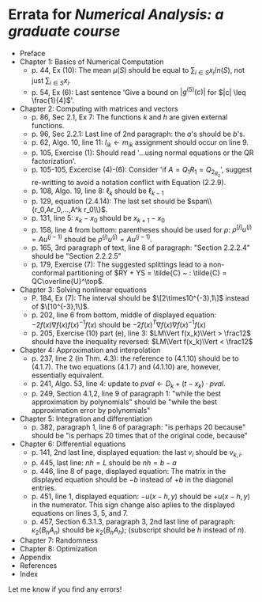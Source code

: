 # Errata for *Numerical Analysis: a graduate course*

* Preface
* Chapter 1: Basics of Numerical Computation
  * p. 44, Ex (10): The mean $\mu(S)$ should be equal to $\sum_{i\in S}x_i/n(S)$, not just $\sum_{i\in S}x_i$.
  * p. 54, Ex (6): Last sentence 'Give a bound on $|g^{(5)}(c)|$ for $|c| \leq \frac{1}{4}$'.
* Chapter 2: Computing with matrices and vectors
  * p. 86, Sec 2.1, Ex 7: The functions *k* and *h* are given external functions.
  * p. 96, Sec 2.2.1: Last line of 2nd paragraph: the *a*'s should be *b*'s.
  * p. 62, Algo. 10, line 11: $l_{ik} ← m_{ik}$ assignment should occur on line 9.
  * p. 105, Exercise (1): Should read '...using normal equations or the QR factorization'.
  * p. 105-105, Excercise (4)-(6): Consider 'if $A = Q_1R_1 = Q_2_R_2$', suggest re-writting to avoid a notation conflict with Equation (2.2.9).
  * p. 108, Algo. 19, line 8: $\ell_k$ should be $\ell_{k-1}$
  * p. 129, equation (2.4.14): The last set should be $span\\{r_0,Ar_0,...,A^k r_0\\}$.
  * p. 131, line 5: $x_k-x_0$ should be $x_{k+1}-x_0$
  * p. 158, line 4 from bottom: parentheses should be used for $\rho$: $\rho^{[j]}u^{(j)} = A u^{(j-1)}$ should be  $\rho^{(j)}u^{(j)} = A u^{(j-1)}$.
  * p. 165, 3rd paragraph of text, line 8 of paragraph: "Section 2.2.2.4" should be "Section 2.2.2.5"
  * p. 179, Exercise (7): The suggested splittings lead to a non-conformal partitioning of $RY + YS = \tilde{C} ~ : \tilde{C} = QC\overline{U}^\top$.
* Chapter 3: Solving nonlinear equations
  * P. 184, Ex (7): The interval should be $\[2\times10^{-3},1\]$ instead of $\[10^{-3},1\]$.
  * p. 202, line 6 from bottom, middle of displayed equation: $-2f(x)\nabla f(x)f(x)^{-1}f(x)$ should be $-2f(x)^T\nabla f(x)\nabla f(x)^{-1}f(x)$
  * p. 205, Exercise (10) part (e), line 3: $LM\Vert f(x_k)\Vert > \frac12$ should have the inequality reversed: $LM\Vert f(x_k)\Vert < \frac12$
* Chapter 4: Approximation and interpolation
  * p. 237, line 2 (in Thm. 4.3): the reference to (4.1.10) should be to (4.1.7). The two equations (4.1.7) and (4.1.10) are, however, essentially equivalent.
  * p. 241, Algo. 53, line 4: update to $pval \leftarrow D_k + (t - x_k) \cdot pval$.
  * p. 249, Section 4.1,2, line 9 of paragraph 1: "while the best approximation by polynomials" should be "while the best approximation error by polynomials"
* Chapter 5: Integration and differentiation
  * p. 382, paragraph 1, line 6 of paragraph: "is perhaps 20 because" should be "is perhaps 20 times that of the original code, because"
* Chapter 6: Differential equations
  * p. 141, 2nd last line, displayed equation: the last $v_i$ should be $v_{k,i}$.
  * p. 445, last line: $n h = L$ should be $n h = b-a$
  * p. 446, line 8 of page, displayed equation: The matrix in the displayed equation should be $-b$ instead of $+b$ in the diagonal entries.
  * p. 451, line 1, displayed equation: $-u(x-h,y)$ should be $+u(x-h,y)$ in the numerator. This sign change also aplies to the displayed equations on lines 3, 5, and 7.
  * p. 457, Section 6.3.1.3, paragraph 3, 2nd last line of paragraph: $\kappa_2(B_h A_n)$ should be $\kappa_2(B_h A_h)$; (subscript should be $h$ instead of $n$).
* Chapter 7: Randomness
* Chapter 8: Optimization
* Appendix
* References
* Index

Let me know if you find any errors!
